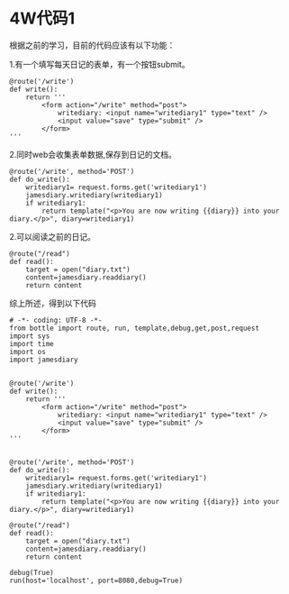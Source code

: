 # 4W代码1

根据之前的学习，目前的代码应该有以下功能：

1.有一个填写每天日记的表单，有一个按钮submit。


    @route('/write')
    def write():
        return '''
            <form action="/write" method="post">
                writediary: <input name="writediary1" type="text" />
                <input value="save" type="submit" />
            </form>
    '''


2.同时web会收集表单数据,保存到日记的文档。

    @route('/write', method='POST')
    def do_write():
        writediary1= request.forms.get('writediary1')
        jamesdiary.writediary(writediary1)
        if writediary1:
            return template("<p>You are now writing {{diary}} into your diary.</p>", diary=writediary1)

2.可以阅读之前的日记。

    @route("/read")
    def read():
        target = open("diary.txt")
        content=jamesdiary.readdiary()
        return content


综上所述，得到以下代码

    # -*- coding: UTF-8 -*-
    from bottle import route, run, template,debug,get,post,request
    import sys
    import time
    import os
    import jamesdiary


    @route('/write')
    def write():
        return '''
            <form action="/write" method="post">
                writediary: <input name="writediary1" type="text" />
                <input value="save" type="submit" />
            </form>
    '''


    @route('/write', method='POST')
    def do_write():
        writediary1= request.forms.get('writediary1')
        jamesdiary.writediary(writediary1)
        if writediary1:
            return template("<p>You are now writing {{diary}} into your diary.</p>", diary=writediary1)

    @route("/read")
    def read():
        target = open("diary.txt")
        content=jamesdiary.readdiary()
        return content

    debug(True)
    run(host='localhost', port=8080,debug=True)

   





